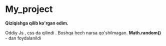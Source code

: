 # My_project
**Qiziqishga qilib ko'rgan edim.**

Oddiy Js , css da qilindi . Boshqa hech narsa qo'shilmagan.
**Math.random()** - dan foydalanildi
